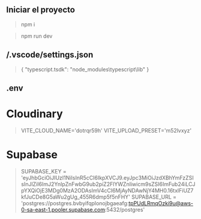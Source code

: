 ## Iniciar el proyecto

  >npm i

  >npm run dev


## /.vscode/settings.json

  >{
  >    "typescript.tsdk": "node_modules\\typescript\\lib"
  >}


## .env
# Cloudinary
  >VITE_CLOUD_NAME='dotrqr59h'
  >VITE_UPLOAD_PRESET='m52lvxyz'

# Supabase
  >SUPABASE_KEY = 'eyJhbGciOiJIUzI1NiIsInR5cCI6IkpXVCJ9.eyJpc3MiOiJzdXBhYmFzZSIsInJlZiI6ImJ2YnlpZnFwbG9ub2piZ2FlYWZnIiwicm9sZSI6ImFub24iLCJpYXQiOjE3MDg0MzA2ODAsImV4cCI6MjAyNDAwNjY4MH0.16txlFiUZ7kfJuCDe8G5aWu2gUg_455R6dmp5f5nFHY'
  >SUPABASE_URL = 'postgres://postgres.bvbyifqplonojbgaeafg:tpPUdLRmqOzki9u@aws-0-sa-east-1.pooler.supabase.com:5432/postgres'

